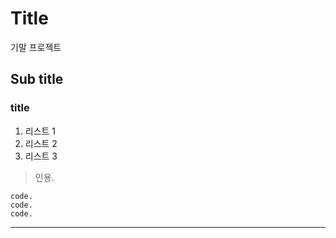 # Title

기말 프로젝트 

## Sub title

### title

1. 리스트 1
2. 리스트 2
3. 리스트 3

> 인용.

```
code.
code.
code.
```

<hr/>

